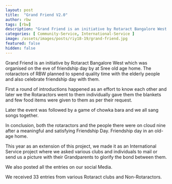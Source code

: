 ```yaml
---
layout: post
title:  "Grand Friend V2.0"
author: rbw
tags: [rbw]
description: "Grand Friend is an initiative by Rotaract Bangalore West which was organised on the eve of friendship day by at Sree old age home. The rotaractors of RBW planned to spend quality time with the elderly people and also celebrate friendship day with them."
categories: [ Community-Service, International-Service ]
image: /assets/images/posts/riy18-19/grand-friend.jpg
featured: false
hidden: false
---
```


Grand Friend is an initiative by Rotaract Bangalore West which was organised on the eve of friendship day by at Sree old age home. The rotaractors of RBW planned to spend quality time with the elderly people and also celebrate friendship day with them.

First a round of introductions happened as an effort to know each other and later we the Rotaractors went to them individually gave them the blankets and few food items were given to them as per their request.

Later the event was followed by a game of chowka bara and we all sang songs together.

In conclusion, both the rotaractors and the people there were on cloud nine after a meaningful and satisfying Friendship Day.
Friendship day in an old-age home.

This year as an extension of this project, we made it as an International Service project where we asked various clubs and individuals to mail or send us a picture with their Grandparents to glorify the bond between them.

We also posted all the entries on our social Media.

We received 33 entries from various Rotaract clubs and Non-Rotaractors.